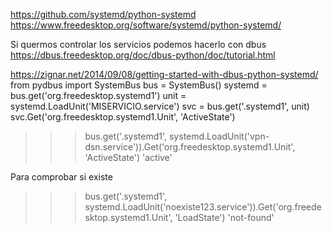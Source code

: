 https://github.com/systemd/python-systemd
https://www.freedesktop.org/software/systemd/python-systemd/

Si quermos controlar los servicios podemos hacerlo con dbus
https://dbus.freedesktop.org/doc/dbus-python/doc/tutorial.html


https://zignar.net/2014/09/08/getting-started-with-dbus-python-systemd/
from pydbus import SystemBus
bus = SystemBus()
systemd = bus.get('org.freedesktop.systemd1')
unit = systemd.LoadUnit('MISERVICIO.service')
svc = bus.get('.systemd1', unit)
svc.Get('org.freedesktop.systemd1.Unit', 'ActiveState')


>>> bus.get('.systemd1', systemd.LoadUnit('vpn-dsn.service')).Get('org.freedesktop.systemd1.Unit', 'ActiveState')
'active'


Para comprobar si existe
>>> bus.get('.systemd1', systemd.LoadUnit('noexiste123.service')).Get('org.freedesktop.systemd1.Unit', 'LoadState')
'not-found'

